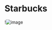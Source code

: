 # Starbucks
 
!![image](https://user-images.githubusercontent.com/22861222/125141562-c6ab8d00-e0eb-11eb-8f94-334857f92c16.png)
